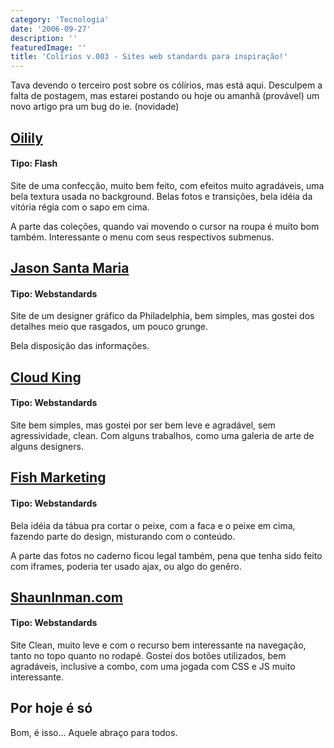 ```yaml
---
category: 'Tecnologia'
date: '2006-09-27'
description: ''
featuredImage: ''
title: 'Colírios v.003 - Sites web standards para inspiração!'
---
```


Tava devendo o terceiro post sobre os cólírios, mas está aqui. Desculpem a falta de postagem, mas estarei postando ou hoje ou amanhã (provável) um novo artigo pra um bug do ie. (novidade)

## [Oilily](http://www.oilily-world.com/site.html 'Ver o site da Oilily')

#### Tipo: Flash

Site de uma confecção, muito bem feito, com efeitos muito agradáveis, uma bela textura usada no background. Belas fotos e transições, bela idéia da vitória régia com o sapo em cima.

A parte das coleções, quando vai movendo o cursor na roupa é muito bom também. Interessante o menu com seus respectivos submenus.

## [Jason Santa Maria](http://www.jasonsantamaria.com/ 'Ver o site do Jason Santa Maria')

#### Tipo: Webstandards

Site de um designer gráfico da Philadelphia, bem simples, mas gostei dos detalhes meio que rasgados, um pouco grunge.

Bela disposição das informações.

## [Cloud King](http://www.cloudking.com/ 'Ver o site do Cloud King')

#### Tipo: Webstandards

Site bem simples, mas gostei por ser bem leve e agradável, sem agressividade, clean. Com alguns trabalhos, como uma galeria de arte de alguns designers.

## [Fish Marketing](http://www.fishmarketing.net/ 'Ver o site do Fish Marketing')

#### Tipo: Webstandards

Bela idéia da tábua pra cortar o peixe, com a faca e o peixe em cima, fazendo parte do design, misturando com o conteúdo.

A parte das fotos no caderno ficou legal também, pena que tenha sido feito com iframes, poderia ter usado ajax, ou algo do genêro.

## [ShaunInman.com](http://www.shauninman.com/plete/ 'Ver o site do ShaunInman.com')

#### Tipo: Webstandards

Site Clean, muito leve e com o recurso bem interessante na navegação, tanto no topo quanto no rodapé. Gostei dos botões utilizados, bem agradáveis, inclusive a combo, com uma jogada com CSS e JS muito interessante.

## Por hoje é só

Bom, é isso... Aquele abraço para todos.
